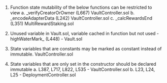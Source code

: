 1. Function state mutability of the below functions can be restricted to view
 a. _verifyCreatorOrOwner (L667) VaultController.sol
 b. _encodeAdapterData (L242) VaultController.sol
 c. _calcRewardsEnd (L351) MultiRewardStaking.sol

2.  Unused variable in Vault.sol, variable cached in function but not used - highWaterMark_ (L448) - Vault.sol

3. State variables that are constants may be marked as constant instead of immutable. VaultController.sol

4. State variables that are only set in the constructor should be declared immutable 
 a. L387, L717, L822, L535 - VaultController.sol
 b. L23, L24, L25 - DeploymentController.sol
